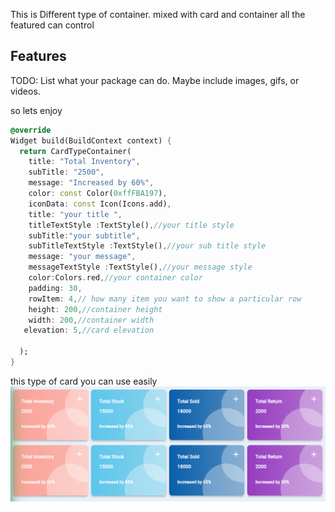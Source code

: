 

This is Different type of container. mixed with card and container
all the featured can control 

## Features

TODO: List what your package can do. Maybe include images, gifs, or videos.

so lets enjoy

```dart
@override
Widget build(BuildContext context) {
  return CardTypeContainer(
    title: "Total Inventory",
    subTitle: "2500",
    message: "Increased by 60%",
    color: const Color(0xffFBA197),
    iconData: const Icon(Icons.add),
    title: "your title ",
    titleTextStyle :TextStyle(),//your title style
    subTitle:"your subtitle",
    subTitleTextStyle :TextStyle(),//your sub title style
    message: "your message",
    messageTextStyle :TextStyle(),//your message style
    color:Colors.red,//your container color 
    padding: 30,
    rowItem: 4,// how many item you want to show a particular row 
    height: 200,//container height
    width: 200,//container width
   elevation: 5,//card elevation

  );
}
```
this type of card you can use easily
![img.png](img.png)

